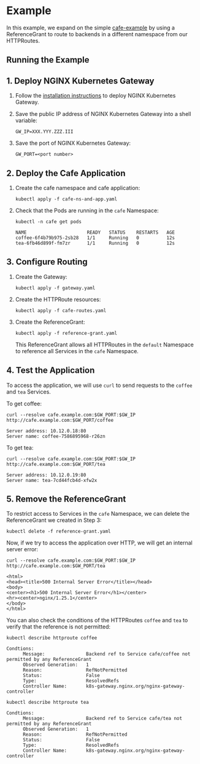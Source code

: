 # Example

In this example, we expand on the simple [cafe-example](../cafe-example) by using a ReferenceGrant to route to backends
in a different namespace from our HTTPRoutes.

## Running the Example

## 1. Deploy NGINX Kubernetes Gateway

1. Follow the [installation instructions](/docs/installation.md) to deploy NGINX Kubernetes Gateway.

1. Save the public IP address of NGINX Kubernetes Gateway into a shell variable:

   ```text
   GW_IP=XXX.YYY.ZZZ.III
   ```

1. Save the port of NGINX Kubernetes Gateway:

   ```text
   GW_PORT=<port number>
   ```

## 2. Deploy the Cafe Application

1. Create the cafe namespace and cafe application:

   ```shell
   kubectl apply -f cafe-ns-and-app.yaml
   ```

1. Check that the Pods are running in the `cafe` Namespace:

   ```shell
   kubectl -n cafe get pods
   ```

   ```text
   NAME                      READY   STATUS    RESTARTS   AGE
   coffee-6f4b79b975-2sb28   1/1     Running   0          12s
   tea-6fb46d899f-fm7zr      1/1     Running   0          12s
   ```

## 3. Configure Routing

1. Create the Gateway:

   ```shell
   kubectl apply -f gateway.yaml
   ```

1. Create the HTTPRoute resources:

   ```shell
   kubectl apply -f cafe-routes.yaml
   ```

1. Create the ReferenceGrant:

   ```shell
   kubectl apply -f reference-grant.yaml
   ```

   This ReferenceGrant allows all HTTPRoutes in the `default` Namespace to reference all Services in the `cafe`
   Namespace.

## 4. Test the Application

To access the application, we will use `curl` to send requests to the `coffee` and `tea` Services.

To get coffee:

```shell
curl --resolve cafe.example.com:$GW_PORT:$GW_IP http://cafe.example.com:$GW_PORT/coffee
```

```text
Server address: 10.12.0.18:80
Server name: coffee-7586895968-r26zn
```

To get tea:

```shell
curl --resolve cafe.example.com:$GW_PORT:$GW_IP http://cafe.example.com:$GW_PORT/tea
```

```text
Server address: 10.12.0.19:80
Server name: tea-7cd44fcb4d-xfw2x
```

## 5. Remove the ReferenceGrant

To restrict access to Services in the `cafe` Namespace, we can delete the ReferenceGrant we created in
Step 3:

```shell
kubectl delete -f reference-grant.yaml
```

Now, if we try to access the application over HTTP, we will get an internal server error:

```shell
curl --resolve cafe.example.com:$GW_PORT:$GW_IP http://cafe.example.com:$GW_PORT/tea
```

```text
<html>
<head><title>500 Internal Server Error</title></head>
<body>
<center><h1>500 Internal Server Error</h1></center>
<hr><center>nginx/1.25.1</center>
</body>
</html>
```

You can also check the conditions of the HTTPRoutes `coffee` and `tea` to verify that the reference is not permitted:

```shell
kubectl describe httproute coffee
```

```text
Condtions:
      Message:               Backend ref to Service cafe/coffee not permitted by any ReferenceGrant
      Observed Generation:   1
      Reason:                RefNotPermitted
      Status:                False
      Type:                  ResolvedRefs
      Controller Name:       k8s-gateway.nginx.org/nginx-gateway-controller
```

```shell
kubectl describe httproute tea
```

```text
Condtions:
      Message:               Backend ref to Service cafe/tea not permitted by any ReferenceGrant
      Observed Generation:   1
      Reason:                RefNotPermitted
      Status:                False
      Type:                  ResolvedRefs
      Controller Name:       k8s-gateway.nginx.org/nginx-gateway-controller
```
